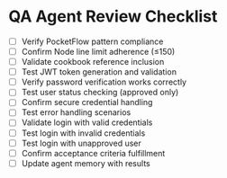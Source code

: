 # QA Agent Review Checklist
- [ ] Verify PocketFlow pattern compliance
- [ ] Confirm Node line limit adherence (≤150)
- [ ] Validate cookbook reference inclusion
- [ ] Test JWT token generation and validation
- [ ] Verify password verification works correctly
- [ ] Test user status checking (approved only)
- [ ] Confirm secure credential handling
- [ ] Test error handling scenarios
- [ ] Validate login with valid credentials
- [ ] Test login with invalid credentials
- [ ] Test login with unapproved user
- [ ] Confirm acceptance criteria fulfillment
- [ ] Update agent memory with results
